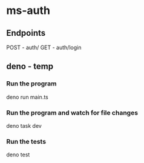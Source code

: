 # ms-auth

## Endpoints

POST - auth/
GET  - auth/login

## deno - temp

### Run the program
deno run main.ts

### Run the program and watch for file changes
deno task dev

### Run the tests
deno test
